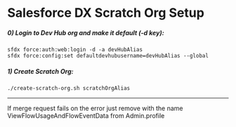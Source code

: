 # Salesforce DX Scratch Org Setup 

##### 0) Login to Dev Hub org and make it default (-d key):

   ```
   sfdx force:auth:web:login -d -a devHubAlias
   sfdx force:config:set defaultdevhubusername=devHubAlias --global
   ```

##### 1) Create Scratch Org:

   ```sh
   ./create-scratch-org.sh scratchOrgAlias
   ````
----------------------------------------------------------------------------------
If merge request fails on the error 
just remove <userPermission> with the name ViewFlowUsageAndFlowEventData from Admin.profile
